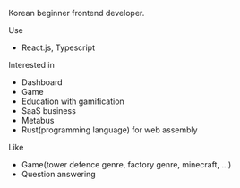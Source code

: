 Korean beginner frontend developer.

Use
- React.js, Typescript

Interested in
- Dashboard
- Game
- Education with gamification
- SaaS business
- Metabus
- Rust(programming language) for web assembly

Like
- Game(tower defence genre, factory genre, minecraft, ...)
- Question answering

